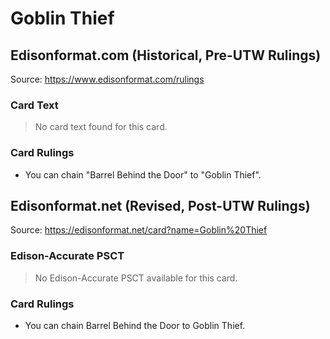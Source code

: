 # Goblin Thief

## Edisonformat.com (Historical, Pre-UTW Rulings)

Source: https://www.edisonformat.com/rulings

### Card Text

> No card text found for this card.

### Card Rulings

*   You can chain "Barrel Behind the Door" to "Goblin Thief".

## Edisonformat.net (Revised, Post-UTW Rulings)

Source: https://edisonformat.net/card?name=Goblin%20Thief

### Edison-Accurate PSCT

> No Edison-Accurate PSCT available for this card.

### Card Rulings

*   You can chain Barrel Behind the Door to Goblin Thief.
            